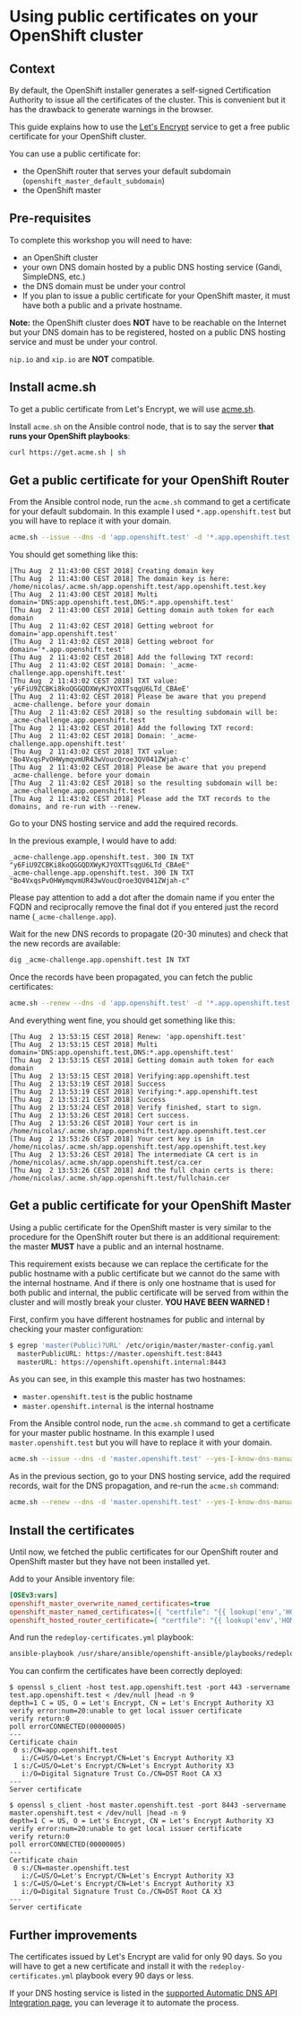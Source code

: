 # Using public certificates on your OpenShift cluster

## Context

By default, the OpenShift installer generates a self-signed Certification
Authority to issue all the certificates of the cluster. This is convenient
but it has the drawback to generate warnings in the browser.

This guide explains how to use the [Let's Encrypt](https://letsencrypt.org/)
service to get a free public certificate for your OpenShift cluster.

You can use a public certificate for:

- the OpenShift router that serves your default subdomain (`openshift_master_default_subdomain`)
- the OpenShift master

## Pre-requisites

To complete this workshop you will need to have:

- an OpenShift cluster
- your own DNS domain hosted by a public DNS hosting service (Gandi, SimpleDNS, etc.)
- the DNS domain must be under your control
- If you plan to issue a public certificate for your OpenShift master,
  it must have both a public and a private hostname.

**Note:** the OpenShift cluster does **NOT** have to be reachable on the
Internet but your DNS domain has to be registered, hosted on a public DNS
hosting service and must be under your control.

`nip.io` and `xip.io` are **NOT** compatible.

## Install acme.sh

To get a public certificate from Let's Encrypt, we will use
[acme.sh](https://github.com/Neilpang/acme.sh).

Install `acme.sh` on the Ansible control node, that is to say the server
**that runs your OpenShift playbooks**:

```sh
curl https://get.acme.sh | sh
```

## Get a public certificate for your OpenShift Router

From the Ansible control node, run the `acme.sh` command to get a certificate
for your default subdomain. In this example I used `*.app.openshift.test` but
you will have to replace it with your domain.

```sh
acme.sh --issue --dns -d 'app.openshift.test' -d '*.app.openshift.test' --yes-I-know-dns-manual-mode-enough-go-ahead-please
```

You should get something like this:

```raw
[Thu Aug  2 11:43:00 CEST 2018] Creating domain key
[Thu Aug  2 11:43:00 CEST 2018] The domain key is here: /home/nicolas/.acme.sh/app.openshift.test/app.openshift.test.key
[Thu Aug  2 11:43:00 CEST 2018] Multi domain='DNS:app.openshift.test,DNS:*.app.openshift.test'
[Thu Aug  2 11:43:00 CEST 2018] Getting domain auth token for each domain
[Thu Aug  2 11:43:02 CEST 2018] Getting webroot for domain='app.openshift.test'
[Thu Aug  2 11:43:02 CEST 2018] Getting webroot for domain='*.app.openshift.test'
[Thu Aug  2 11:43:02 CEST 2018] Add the following TXT record:
[Thu Aug  2 11:43:02 CEST 2018] Domain: '_acme-challenge.app.openshift.test'
[Thu Aug  2 11:43:02 CEST 2018] TXT value: 'y6FiU9ZCBKi8koQGGQDXWyKJYOXTTsqgU6LTd_CBAeE'
[Thu Aug  2 11:43:02 CEST 2018] Please be aware that you prepend _acme-challenge. before your domain
[Thu Aug  2 11:43:02 CEST 2018] so the resulting subdomain will be: _acme-challenge.app.openshift.test
[Thu Aug  2 11:43:02 CEST 2018] Add the following TXT record:
[Thu Aug  2 11:43:02 CEST 2018] Domain: '_acme-challenge.app.openshift.test'
[Thu Aug  2 11:43:02 CEST 2018] TXT value: 'Bo4VxqsPvOHWymqvmUR43wVoucQroe3QV041ZWjah-c'
[Thu Aug  2 11:43:02 CEST 2018] Please be aware that you prepend _acme-challenge. before your domain
[Thu Aug  2 11:43:02 CEST 2018] so the resulting subdomain will be: _acme-challenge.app.openshift.test
[Thu Aug  2 11:43:02 CEST 2018] Please add the TXT records to the domains, and re-run with --renew.
```

Go to your DNS hosting service and add the required records.

In the previous example, I would have to add:

```bind
_acme-challenge.app.openshift.test. 300 IN TXT "y6FiU9ZCBKi8koQGGQDXWyKJYOXTTsqgU6LTd_CBAeE"
_acme-challenge.app.openshift.test. 300 IN TXT "Bo4VxqsPvOHWymqvmUR43wVoucQroe3QV041ZWjah-c"
```

Please pay attention to add a dot after the domain name if you enter the FQDN
and reciprocally remove the final dot if you entered just the record name
(`_acme-challenge.app`).

Wait for the new DNS records to propagate (20-30 minutes) and check that the
new records are available:

```sh
dig _acme-challenge.app.openshift.test IN TXT
```

Once the records have been propagated, you can fetch the public certificates:

```sh
acme.sh --renew --dns -d 'app.openshift.test' -d '*.app.openshift.test' --yes-I-know-dns-manual-mode-enough-go-ahead-please
```

And everything went fine, you should get something like this:

```raw
[Thu Aug  2 13:53:15 CEST 2018] Renew: 'app.openshift.test'
[Thu Aug  2 13:53:15 CEST 2018] Multi domain='DNS:app.openshift.test,DNS:*.app.openshift.test'
[Thu Aug  2 13:53:15 CEST 2018] Getting domain auth token for each domain
[Thu Aug  2 13:53:15 CEST 2018] Verifying:app.openshift.test
[Thu Aug  2 13:53:19 CEST 2018] Success
[Thu Aug  2 13:53:19 CEST 2018] Verifying:*.app.openshift.test
[Thu Aug  2 13:53:21 CEST 2018] Success
[Thu Aug  2 13:53:24 CEST 2018] Verify finished, start to sign.
[Thu Aug  2 13:53:26 CEST 2018] Cert success.
[Thu Aug  2 13:53:26 CEST 2018] Your cert is in  /home/nicolas/.acme.sh/app.openshift.test/app.openshift.test.cer
[Thu Aug  2 13:53:26 CEST 2018] Your cert key is in  /home/nicolas/.acme.sh/app.openshift.test/app.openshift.test.key
[Thu Aug  2 13:53:26 CEST 2018] The intermediate CA cert is in  /home/nicolas/.acme.sh/app.openshift.test/ca.cer
[Thu Aug  2 13:53:26 CEST 2018] And the full chain certs is there:  /home/nicolas/.acme.sh/app.openshift.test/fullchain.cer
```

## Get a public certificate for your OpenShift Master

Using a public certificate for the OpenShift master is very similar to the
procedure for the OpenShift router but there is an additional requirement:
the master **MUST** have a public and an internal hostname.

This requirement exists because we can replace the certificate for the public
hostname with a public certificate but we cannot do the same with the internal
hostname. And if there is only one hostname that is used for both public and
internal, the public certificate will be served from within the cluster and
will mostly break your cluster. **YOU HAVE BEEN WARNED !**

First, confirm you have different hostnames for public and internal by checking
your master configuration:

```sh
$ egrep 'master(Public)?URL' /etc/origin/master/master-config.yaml
  masterPublicURL: https://master.openshift.test:8443
  masterURL: https://openshift.openshift.internal:8443
```

As you can see, in this example this master has two hostnames:

- `master.openshift.test` is the public hostname
- `master.openshift.internal` is the internal hostname

From the Ansible control node, run the `acme.sh` command to get a certificate
for your master public hostname. In this example I used `master.openshift.test` but
you will have to replace it with your domain.

```sh
acme.sh --issue --dns -d 'master.openshift.test' --yes-I-know-dns-manual-mode-enough-go-ahead-please
```

As in the previous section, go to your DNS hosting service, add the required
records, wait for the DNS propagation, and re-run the `acme.sh` command:

```sh
acme.sh --renew --dns -d 'master.openshift.test' --yes-I-know-dns-manual-mode-enough-go-ahead-please
```

## Install the certificates

Until now, we fetched the public certificates for our OpenShift router and
OpenShift master but they have not been installed yet.

Add to your Ansible inventory file:

```ini
[OSEv3:vars]
openshift_master_overwrite_named_certificates=true
openshift_master_named_certificates=[{ "certfile": "{{ lookup('env','HOME') }}/.acme.sh/master.openshift.test/master.openshift.test.cer", "keyfile": "{{ lookup('env','HOME') }}/.acme.sh/master.openshift.test/master.openshift.test.key", "cafile": "{{ lookup('env','HOME') }}/.acme.sh/master.openshift.test/ca.cer", "names": [ "master.openshift.test" ] }]
openshift_hosted_router_certificate={ "certfile": "{{ lookup('env','HOME') }}/.acme.sh/app.openshift.test/app.openshift.test.cer", "keyfile": "{{ lookup('env','HOME') }}/.acme.sh/app.openshift.test/app.openshift.test.key", "cafile": "{{ lookup('env','HOME') }}/.acme.sh/app.openshift.test/ca.cer" }
```

And run the `redeploy-certificates.yml` playbook:

```sh
ansible-playbook /usr/share/ansible/openshift-ansible/playbooks/redeploy-certificates.yml
```

You can confirm the certificates have been correctly deployed:

```raw
$ openssl s_client -host test.app.openshift.test -port 443 -servername test.app.openshift.test < /dev/null |head -n 9
depth=1 C = US, O = Let's Encrypt, CN = Let's Encrypt Authority X3
verify error:num=20:unable to get local issuer certificate
verify return:0
poll errorCONNECTED(00000005)
---
Certificate chain
 0 s:/CN=app.openshift.test
   i:/C=US/O=Let's Encrypt/CN=Let's Encrypt Authority X3
 1 s:/C=US/O=Let's Encrypt/CN=Let's Encrypt Authority X3
   i:/O=Digital Signature Trust Co./CN=DST Root CA X3
---
Server certificate
```

```raw
$ openssl s_client -host master.openshift.test -port 8443 -servername master.openshift.test < /dev/null |head -n 9
depth=1 C = US, O = Let's Encrypt, CN = Let's Encrypt Authority X3
verify error:num=20:unable to get local issuer certificate
verify return:0
poll errorCONNECTED(00000005)
---
Certificate chain
 0 s:/CN=master.openshift.test
   i:/C=US/O=Let's Encrypt/CN=Let's Encrypt Authority X3
 1 s:/C=US/O=Let's Encrypt/CN=Let's Encrypt Authority X3
   i:/O=Digital Signature Trust Co./CN=DST Root CA X3
---
Server certificate
```

## Further improvements

The certificates issued by Let's Encrypt are valid for only 90 days. So you
will have to get a new certificate and install it with the
`redeploy-certificates.yml` playbook every 90 days or less.

If your DNS hosting service is listed in the [supported Automatic DNS API Integration page](https://github.com/Neilpang/acme.sh#7-automatic-dns-api-integration),
you can leverage it to automate the process.
